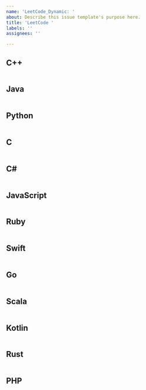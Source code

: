 ```yaml
---
name: 'LeetCode_Dynamic: '
about: Describe this issue template's purpose here.
title: 'LeetCode '
labels: ''
assignees: ''

---
```


## C++
```C++
```
## Java
```Java
```
## Python
```Python
```
## C
```C
```
## C#
```C#
```
## JavaScript
```JavaScript
```
## Ruby
```Ruby
```
## Swift
```Swift
```
## Go
```Go
```
## Scala
```Scala
```
## Kotlin
```Kotlin
```
## Rust
```Rust
```
## PHP
```PHP
```
